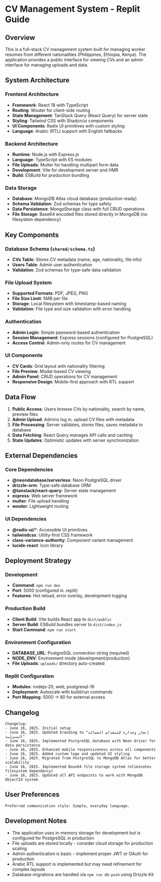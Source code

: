 # CV Management System - Replit Guide

## Overview

This is a full-stack CV management system built for managing worker resumes from different nationalities (Philippines, Ethiopia, Kenya). The application provides a public interface for viewing CVs and an admin interface for managing uploads and data.

## System Architecture

### Frontend Architecture
- **Framework**: React 18 with TypeScript
- **Routing**: Wouter for client-side routing
- **State Management**: TanStack Query (React Query) for server state
- **Styling**: Tailwind CSS with Shadcn/ui components
- **UI Components**: Radix UI primitives with custom styling
- **Language**: Arabic (RTL) support with English fallbacks

### Backend Architecture
- **Runtime**: Node.js with Express.js
- **Language**: TypeScript with ES modules
- **File Uploads**: Multer for handling multipart form data
- **Development**: Vite for development server and HMR
- **Build**: ESBuild for production bundling

### Data Storage
- **Database**: MongoDB Atlas cloud database (production ready)
- **Schema Validation**: Zod schemas for type safety
- **Data Persistence**: MongoStorage class with full CRUD operations
- **File Storage**: Base64 encoded files stored directly in MongoDB (no filesystem dependency)

## Key Components

### Database Schema (`shared/schema.ts`)
- **CVs Table**: Stores CV metadata (name, age, nationality, file info)
- **Users Table**: Admin user authentication
- **Validation**: Zod schemas for type-safe data validation

### File Upload System
- **Supported Formats**: PDF, JPEG, PNG
- **File Size Limit**: 5MB per file
- **Storage**: Local filesystem with timestamp-based naming
- **Validation**: File type and size validation with error handling

### Authentication
- **Admin Login**: Simple password-based authentication
- **Session Management**: Express sessions (configured for PostgreSQL)
- **Access Control**: Admin-only routes for CV management

### UI Components
- **CV Cards**: Grid layout with nationality filtering
- **File Preview**: Modal-based CV viewing
- **Admin Panel**: CRUD operations for CV management
- **Responsive Design**: Mobile-first approach with RTL support

## Data Flow

1. **Public Access**: Users browse CVs by nationality, search by name, preview files
2. **Admin Upload**: Admins log in, upload CV files with metadata
3. **File Processing**: Server validates, stores files, saves metadata to database
4. **Data Fetching**: React Query manages API calls and caching
5. **State Updates**: Optimistic updates with server synchronization

## External Dependencies

### Core Dependencies
- **@neondatabase/serverless**: Neon PostgreSQL driver
- **drizzle-orm**: Type-safe database ORM
- **@tanstack/react-query**: Server state management
- **express**: Web server framework
- **multer**: File upload handling
- **wouter**: Lightweight routing

### UI Dependencies
- **@radix-ui/***: Accessible UI primitives
- **tailwindcss**: Utility-first CSS framework
- **class-variance-authority**: Component variant management
- **lucide-react**: Icon library

## Deployment Strategy

### Development
- **Command**: `npm run dev`
- **Port**: 5000 (configured in .replit)
- **Features**: Hot reload, error overlay, development logging

### Production Build
- **Client Build**: Vite builds React app to `dist/public`
- **Server Build**: ESBuild bundles server to `dist/index.js`
- **Start Command**: `npm run start`

### Environment Configuration
- **DATABASE_URL**: PostgreSQL connection string (required)
- **NODE_ENV**: Environment mode (development/production)
- **File Uploads**: `uploads/` directory auto-created

### Replit Configuration
- **Modules**: nodejs-20, web, postgresql-16
- **Deployment**: Autoscale with build/run commands
- **Port Mapping**: 5000 → 80 for external access

## Changelog

```
Changelog:
- June 16, 2025. Initial setup
- June 16, 2025. Updated branding to "إنجاز وجدارة لإستقدام العمالة المنزلية"
- June 16, 2025. Implemented PostgreSQL database with Neon driver for data persistence
- June 16, 2025. Enhanced mobile responsiveness across all components
- June 16, 2025. Added custom logo and updated UI styling
- June 16, 2025. Migrated from PostgreSQL to MongoDB Atlas for better scalability
- June 16, 2025. Implemented Base64 file storage system (eliminates filesystem dependency)
- June 16, 2025. Updated all API endpoints to work with MongoDB ObjectId system
```

## User Preferences

```
Preferred communication style: Simple, everyday language.
```

## Development Notes

- The application uses in-memory storage for development but is configured for PostgreSQL in production
- File uploads are stored locally - consider cloud storage for production scaling
- Admin authentication is basic - implement proper JWT or OAuth for production
- Arabic RTL support is implemented but may need refinement for complex layouts
- Database migrations are handled via `npm run db:push` using Drizzle Kit
